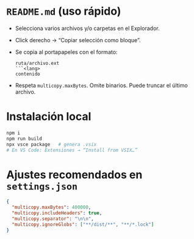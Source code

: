 # `README.md` (uso rápido)

- Selecciona varios archivos y/o carpetas en el Explorador.
- Click derecho → “Copiar selección como bloque”.
- Se copia al portapapeles con el formato:

  ````
  ruta/archivo.ext
  ```<lang>
  contenido
  ````

- Respeta `multicopy.maxBytes`. Omite binarios. Puede truncar el último archivo.

# Instalación local

```bash
npm i
npm run build
npx vsce package   # genera .vsix
# En VS Code: Extensiones → “Install from VSIX…”
```

# Ajustes recomendados en `settings.json`

```json
{
  "multicopy.maxBytes": 400000,
  "multicopy.includeHeaders": true,
  "multicopy.separator": "\n\n",
  "multicopy.ignoreGlobs": ["**/dist/**", "**/*.lock"]
}
```

